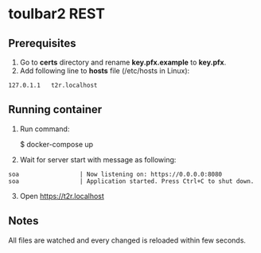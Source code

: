 # toulbar2 REST

## Prerequisites

1. Go to **certs** directory and rename **key.pfx.example** to **key.pfx**.
2. Add following line to **hosts** file (/etc/hosts in Linux):
~~~
127.0.1.1   t2r.localhost
~~~

## Running container

1. Run command:

    $ docker-compose up

2. Wait for server start with message as following:

~~~
soa                 | Now listening on: https://0.0.0.0:8080
soa                 | Application started. Press Ctrl+C to shut down.
~~~

3. Open https://t2r.localhost

## Notes

All files are watched and every changed is reloaded within few seconds.
